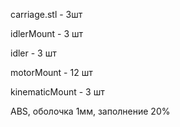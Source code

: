 carriage.stl  - 3шт

idlerMount    - 3 шт

idler	      - 3 шт

motorMount    - 12 шт

kinematicMount  - 3 шт

ABS, оболочка 1мм, заполнение 20%
